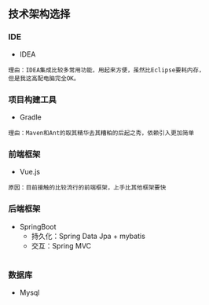## 技术架构选择
### IDE
- IDEA
```
理由：IDEA集成比较多常用功能，用起来方便，虽然比Eclipse要耗内存，
但是我这高配电脑完全OK。
```
### 项目构建工具
- Gradle
```
理由：Maven和Ant的取其精华去其糟粕的后起之秀，依赖引入更加简单
```
### 前端框架
- Vue.js
```
原因：目前接触的比较流行的前端框架，上手比其他框架要快
```
### 后端框架
- SpringBoot
  + 持久化：Spring Data Jpa + mybatis
  + 交互：Spring MVC
```
```
### 数据库
- Mysql